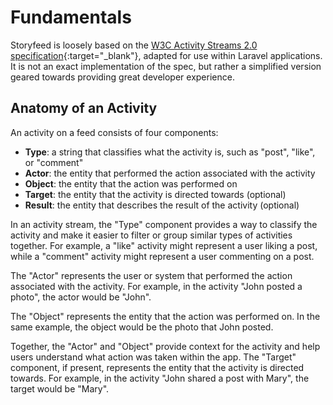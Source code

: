 # Fundamentals
Storyfeed is loosely based on the [W3C Activity Streams 2.0 specification](https://www.w3.org/TR/activitystreams-core/){:target="_blank"}, adapted for use within Laravel applications. 
It is not an exact implementation of the spec, but rather a simplified version geared towards providing great developer experience.

## Anatomy of an Activity
An activity on a feed consists of four components:

- **Type**: a string that classifies what the activity is, such as "post", "like", or "comment"
- **Actor**: the entity that performed the action associated with the activity
- **Object**: the entity that the action was performed on
- **Target**: the entity that the activity is directed towards (optional)
- **Result**: the entity that describes the result of the activity (optional)

In an activity stream, the "Type" component provides a way to classify the activity and make it easier to filter or group similar types of activities together. For example, a "like" activity might represent a user liking a post, while a "comment" activity might represent a user commenting on a post.

The "Actor" represents the user or system that performed the action associated with the activity. For example, in the activity "John posted a photo", the actor would be "John".

The "Object" represents the entity that the action was performed on. In the same example, the object would be the photo that John posted.

Together, the "Actor" and "Object" provide context for the activity and help users understand what action was taken within the app. The "Target" component, if present, represents the entity that the activity is directed towards. For example, in the activity "John shared a post with Mary", the target would be "Mary".
